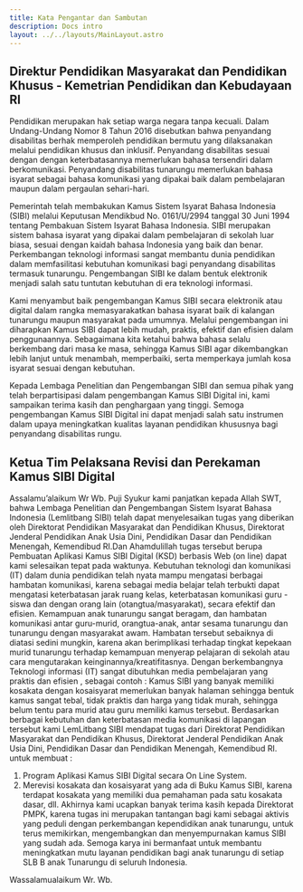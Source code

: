 ```yaml
---
title: Kata Pengantar dan Sambutan
description: Docs intro
layout: ../../layouts/MainLayout.astro
---
```


<!-- **Welcome to Astro!**

This is the `docs` starter template. It contains all of the features that you need to build a Markdown-powered documentation site, including:

- ✅ **Full Markdown support**
- ✅ **Responsive mobile-friendly design**
- ✅ **Sidebar navigation**
- ✅ **Search (powered by Algolia)**
- ✅ **Multi-language i18n**
- ✅ **Automatic table of contents**
- ✅ **Automatic list of contributors**
- ✅ (and, best of all) **dark mode** -->

## Direktur Pendidikan Masyarakat dan Pendidikan Khusus - Kemetrian Pendidikan dan Kebudayaan RI

Pendidikan merupakan hak setiap warga negara tanpa kecuali. Dalam Undang-Undang Nomor 8 Tahun 2016 disebutkan bahwa penyandang disabilitas berhak memperoleh pendidikan bermutu yang dilaksanakan melalui pendidikan khusus dan inklusif. Penyandang disabilitas sesuai dengan dengan keterbatasannya memerlukan bahasa tersendiri dalam berkomunikasi. Penyandang disabilitas tunarungu memerlukan bahasa isyarat sebagai bahasa komunikasi yang dipakai baik dalam pembelajaran maupun dalam pergaulan sehari-hari.

Pemerintah telah membakukan Kamus Sistem Isyarat Bahasa Indonesia (SIBI) melalui Keputusan Mendikbud No. 0161/U/2994 tanggal 30 Juni 1994 tentang Pembakuan Sistem Isyarat Bahasa Indonesia. SIBI merupakan sistem bahasa isyarat yang dipakai dalam pembelajaran di sekolah luar biasa, sesuai dengan kaidah bahasa Indonesia yang baik dan benar. Perkembangan teknologi informasi sangat membantu dunia pendidikan dalam memfasilitasi kebutuhan komunikasi bagi penyandang disabilitas termasuk tunarungu. Pengembangan SIBI ke dalam bentuk elektronik menjadi salah satu tuntutan kebutuhan di era teknologi informasi.

Kami menyambut baik pengembangan Kamus SIBI secara elektronik atau digital dalam rangka memasyarakatkan bahasa isyarat baik di kalangan tunarungu maupun masyarakat pada umumnya. Melalui pengembangan ini diharapkan Kamus SIBI dapat lebih mudah, praktis, efektif dan efisien dalam penggunaannya. Sebagaimana kita ketahui bahwa bahasa selalu berkembang dari masa ke masa, sehingga Kamus SIBI agar dikembangkan lebih lanjut untuk menambah, memperbaiki, serta memperkaya jumlah kosa isyarat sesuai dengan kebutuhan.

Kepada Lembaga Penelitian dan Pengembangan SIBI dan semua pihak yang telah berpartisipasi dalam pengembangan Kamus SIBI Digital ini, kami sampaikan terima kasih dan penghargaan yang tinggi. Semoga pengembangan Kamus SIBI Digital ini dapat menjadi salah satu instrumen dalam upaya meningkatkan kualitas layanan pendidikan khususnya bagi penyandang disabilitas rungu.


## Ketua Tim Pelaksana Revisi dan Perekaman Kamus SIBI Digital
Assalamu’alaikum Wr Wb. Puji Syukur kami panjatkan kepada Allah SWT, bahwa Lembaga Penelitian dan Pengembangan Sistem Isyarat Bahasa Indonesia (Lemlitbang SIBI) telah dapat menyelesaikan tugas yang diberikan oleh Direktorat Pendidikan Masyarakat dan Pendidikan Khusus, Direktorat Jenderal Pendidikan Anak Usia Dini, Pendidikan Dasar dan Pendidikan Menengah, Kemendibud RI.Dan Ahamdulillah tugas tersebut berupa Pembuatan Aplikasi Kamus SIBI Digital (KSD) berbasis Web (on line) dapat kami selesaikan tepat pada waktunya.
Kebutuhan teknologi dan komunikasi (IT) dalam dunia pendidikan telah nyata mampu mengatasi berbagai hambatan komunikasi, karena sebagai media belajar telah terbukti dapat mengatasi keterbatasan jarak ruang kelas, keterbatasan komunikasi guru - siswa dan dengan orang lain (otangtua/masyarakat), secara efektif dan efisien.
Kemampuan anak tunarungu sangat beragam, dan hambatan komunikasi antar guru-murid, orangtua-anak, antar sesama tunarungu dan tunarungu dengan masyarakat awam. Hambatan tersebut sebaiknya di diatasi sedini mungkin, karena akan berimplikasi terhadap tingkat kepekaan murid tunarungu terhadap kemampuan menyerap pelajaran di sekolah atau cara mengutarakan keinginannya/kreatifitasnya.
Dengan berkembangnya Teknologi informasi (IT) sangat dibutuhkan media pembelajaran yang praktis dan efisien , sebagai contoh : Kamus SIBI yang banyak memiliki kosakata dengan kosaisyarat memerlukan banyak halaman sehingga bentuk kamus sangat tebal, tidak praktis dan harga yang tidak murah, sehingga belum tentu para murid atau guru memiliki kamus tersebut.
Berdasarkan berbagai kebutuhan dan keterbatasan media komunikasi di lapangan tersebut kami LemLitbang SIBI mendapat tugas dari Direktorat Pendidikan Masyarakat dan Pendidikan Khusus, Direktorat Jenderal Pendidikan Anak Usia Dini, Pendidikan Dasar dan Pendidikan Menengah, Kemendibud RI. untuk membuat :
1. Program Aplikasi Kamus SIBI Digital secara On Line System.
2. Merevisi kosakata dan kosaisyarat yang ada di Buku Kamus SIBI, karena terdapat kosakata yang memiliki dua pemahaman pada satu kosakata dasar, dll.
Akhirnya kami ucapkan banyak terima kasih kepada Direktorat PMPK, karena tugas ini merupakan tantangan bagi kami sebagai aktivis yang peduli dengan perkembangan kependidikan anak tunarungu, untuk terus memikirkan, mengembangkan dan menyempurnakan kamus SIBI yang sudah ada.
Semoga karya ini bermanfaat untuk membantu meningkatkan mutu layanan pendidikan bagi anak tunarungu di setiap SLB B anak Tunarungu di seluruh Indonesia.

Wassalamualaikum Wr. Wb.